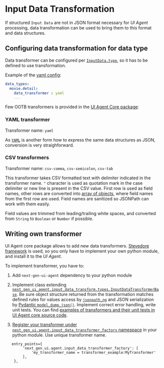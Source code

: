 # Input Data Transformation

If structured `Input Data` are not in JSON format necessary for *UI Agent* processing, data transformation can be used to bring them to this format and data structures.

## Configuring data transformation for data type

Data transformer can be configured per [`InputData.type`](index.md#inputdata-object-fields), so it has to be defined to use transformation.

Example of the [yaml config](../configuration.md):

```yaml
data_types:
  movie.detail:
    data_transformer : yaml
    ...
```

Few OOTB transformers is provided in the [UI Agent Core package](../ai_apps_binding/pythonlib.md):

### YAML transformer

Transformer name: `yaml`

As [`YAML`](https://yaml.org) is another form how to express the same data structures as JSON, conversion is very straighforward.

### CSV transformers

Transformer name: `csv-comma`, `csv-semicolon`, `csv-tab`

This transformer takes CSV formatted text with delimiter indicated in the transformer name.
`"` character is used as quotation mark in the case delimiter or new line is present in the CSV value.
First row is used as field names, other rows are converted into [array of objects](../input_data/structure.md#array-of-objects-input-data), where 
field names from the first row are used.
Field names are sanitized so JSONPath can work with them easily.

Field values are trimmed from leading/trailing white spaces, and converted from `String` to `Boolean` or `Number` if possible.

## Writing own transformer

UI Agent core package allows to add new data transformers. [Stevedore framework](https://pypi.org/project/stevedore/) is used, so you only 
have to implement your own python module, and install it to the *UI Agent*.

To implement transformer, you have to:

1. Add `next-gen-ui-agent` dependency to your python module

2. Implement class extending [`next_gen_ui_agent.input_data_transform.types.InputDataTransformerBase`](https://github.com/RedHat-UX/next-gen-ui-agent/tree/main/libs/next_gen_ui_agent/input_data_transform/types.py). Be sure object structure returned from the
   transformation matches defined rules for values access by [`jsonpath_ng`](https://pypi.org/project/jsonpath-ng/)
   and JSON serialization by [Pydantic `model_dump_json()`](https://docs.pydantic.dev/latest/concepts/serialization/#modelmodel_dump_json).
   Implement correct error handling, write unit tests. 
   You can find [examples of transformers and their unit tests in UI Agent core source code](https://github.com/RedHat-UX/next-gen-ui-agent/tree/main/libs/next_gen_ui_agent/input_data_transform).

3. [Register your transformer under `next_gen_ui.agent.input_data_transformer_factory` namespace](https://docs.openstack.org/stevedore/latest/user/tutorial/creating_plugins.html#registering-the-plugins) in your python module. Use unique transformer name.

```
   entry_points={
        'next_gen_ui.agent.input_data_transformer_factory': [
            'my_transformer_name = transformer_example:MyTransformer'
        ],
    },
```